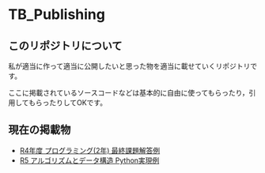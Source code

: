 # TB_Publishing

## このリポジトリについて
私が適当に作って適当に公開したいと思った物を適当に載せていくリポジトリです。

ここに掲載されているソースコードなどは基本的に自由に使ってもらったり，引用してもらったりしてOKです。

## 現在の掲載物

- [R4年度 プログラミング(2年) 最終課題解答例](https://github.com/tobutrain/TB_Publishing/tree/main/EE_PG_4thQ_ASGN)
- [R5 アルゴリズムとデータ構造 Python実現例](https://github.com/tobutrain/TB_Publishing/tree/main/3EE_Argorithm_Python)
